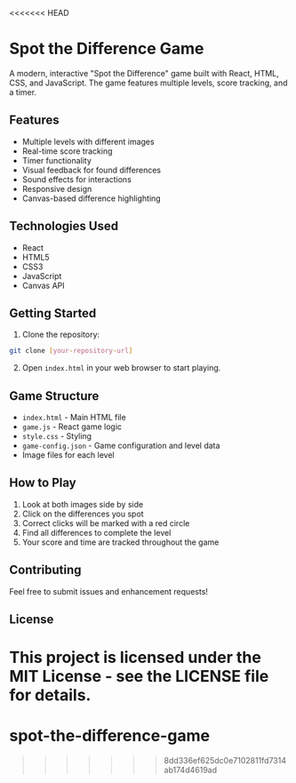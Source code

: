 <<<<<<< HEAD
# Spot the Difference Game

A modern, interactive "Spot the Difference" game built with React, HTML, CSS, and JavaScript. The game features multiple levels, score tracking, and a timer.

## Features

- Multiple levels with different images
- Real-time score tracking
- Timer functionality
- Visual feedback for found differences
- Sound effects for interactions
- Responsive design
- Canvas-based difference highlighting

## Technologies Used

- React
- HTML5
- CSS3
- JavaScript
- Canvas API

## Getting Started

1. Clone the repository:
```bash
git clone [your-repository-url]
```

2. Open `index.html` in your web browser to start playing.

## Game Structure

- `index.html` - Main HTML file
- `game.js` - React game logic
- `style.css` - Styling
- `game-config.json` - Game configuration and level data
- Image files for each level

## How to Play

1. Look at both images side by side
2. Click on the differences you spot
3. Correct clicks will be marked with a red circle
4. Find all differences to complete the level
5. Your score and time are tracked throughout the game

## Contributing

Feel free to submit issues and enhancement requests!

## License

This project is licensed under the MIT License - see the LICENSE file for details. 
=======
# spot-the-difference-game
>>>>>>> 8dd336ef625dc0e7102811fd7314ab174d4619ad
